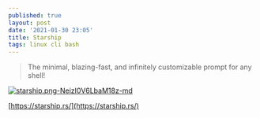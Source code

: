 ```yaml
---
published: true
layout: post
date: '2021-01-30 23:05'
title: Starship
tags: linux cli bash 
---
```

> The minimal, blazing-fast, and infinitely customizable prompt for any shell!

[![starship.png-NeizI0V6LbaM18z-md](https://images.weserv.nl/?url=https://i.imgur.com/LdVAc7U.png)](https://images.weserv.nl/?url=https://i.imgur.com/3HJsQud.png)

[https://starship.rs/](https://starship.rs/)
